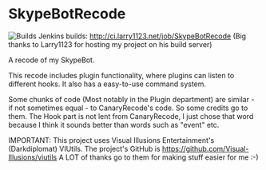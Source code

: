 SkypeBotRecode
==============

![Builds](http://ci.larry1123.net/job/SkypeBotRecode/badge/icon)
Jenkins builds: http://ci.larry1123.net/job/SkypeBotRecode (Big thanks to Larry1123 for hosting my project on his build server)

A recode of my SkypeBot.

This recode includes plugin functionality, where plugins can listen to different hooks. It also has a easy-to-use command system.

Some chunks of code (Most notably in the Plugin department) are similar - if not sometimes equal - to CanaryRecode's code. So some credits go to them. The Hook part is not lent from CanaryRecode, I just chose that word because I think it sounds better than words such as "event" etc.


IMPORTANT:
This project uses Visual Illusions Entertainment's (Darkdiplomat) VIUtils. The project's GitHub is https://github.com/Visual-Illusions/viutils
A LOT of thanks go to them for making stuff easier for me :-)
